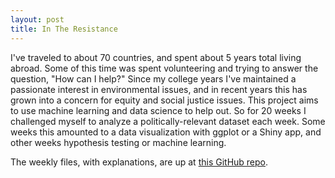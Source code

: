 ```yaml
---
layout: post
title: In The Resistance
---
```


I've traveled to about 70 countries, and spent about 5 years total
living abroad.  Some of this time was spent volunteering and trying to
answer the question, "How can I help?"  Since my college years I've
maintained a passionate interest in environmental issues, and in
recent years this has grown into a concern for equity and social
justice issues.  This project aims to use machine learning and data science to help out.  So for 20 weeks I challenged myself to analyze a
politically-relevant dataset each week.  Some weeks this amounted to a
data visualization with ggplot or a Shiny app, and other weeks 
hypothesis testing or machine learning.

The weekly files, with explanations, are up at [this GitHub repo](https://github.com/lukewolcott/InTheResistance).
